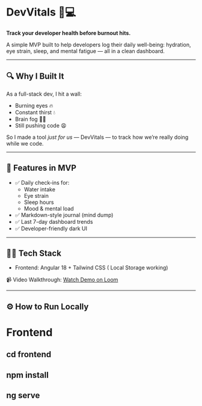 # DevVitals 🧠💻

**Track your developer health before burnout hits.**

A simple MVP built to help developers log their daily well-being: hydration, eye strain, sleep, and mental fatigue — all in a clean dashboard.

---

## 🔍 Why I Built It

As a full-stack dev, I hit a wall:  
- Burning eyes 🔥  
- Constant thirst 💧  
- Brain fog 😵‍💫  
- Still pushing code 😩  

So I made a tool *just for us* — DevVitals — to track how we’re really doing while we code.

---

## 🚀 Features in MVP

- ✅ Daily check-ins for:
  - Water intake
  - Eye strain
  - Sleep hours
  - Mood & mental load
- ✅ Markdown-style journal (mind dump)
- ✅ Last 7-day dashboard trends
- ✅ Developer-friendly dark UI

---

## 🧑‍💻 Tech Stack

- Frontend: Angular 18 + Tailwind CSS ( Local Storage working)

📹 Video Walkthrough: [Watch Demo on Loom](https://loom.com/your-demo-link)

---

## ⚙️ How to Run Locally


# Frontend
cd frontend
---- 
npm install
--
ng serve
--
